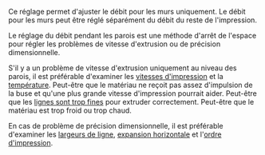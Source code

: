 Ce réglage permet d'ajuster le débit pour les murs uniquement. Le débit pour les murs peut être réglé séparément du débit du reste de l'impression.

Le réglage du débit pendant les parois est une méthode d'arrêt de l'espace pour régler les problèmes de vitesse d'extrusion ou de précision dimensionnelle.

S'il y a un problème de vitesse d'extrusion uniquement au niveau des parois, il est préférable d'examiner les [vitesses d'impression](../speed/speed_wall.md) et la [température](material_print_temperature.md). Peut-être que le matériau ne reçoit pas assez d'impulsion de la buse et qu'une plus grande vitesse d'impression pourrait aider. Peut-être que les [lignes sont trop fines](../resolution/wall_line_width.md) pour extruder correctement. Peut-être que le matériau est trop froid ou trop chaud.

En cas de problème de précision dimensionnelle, il est préférable d'examiner les [largeurs de ligne](../resolution/wall_line_width.md), [expansion horizontale](../shell/xy_offset.md) et l'[ordre d'impression](../shell/outer_inset_first.md).
